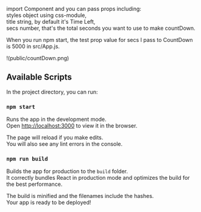 import <CountDown /> Component and you can pass props including:<br>
styles object using css-module,<br>
title string, by default it's Time Left,<br>
secs number, that's the total seconds you want to use to make countDown.<br>

When you run npm start, the test prop value for secs I pass to CountDown<br>
is 5000 in src/App.js.

!(public/countDown.png)
## Available Scripts

In the project directory, you can run:

### `npm start`

Runs the app in the development mode.<br>
Open [http://localhost:3000](http://localhost:3000) to view it in the browser.

The page will reload if you make edits.<br>
You will also see any lint errors in the console.

### `npm run build`

Builds the app for production to the `build` folder.<br>
It correctly bundles React in production mode and optimizes the build for the best performance.

The build is minified and the filenames include the hashes.<br>
Your app is ready to be deployed!
